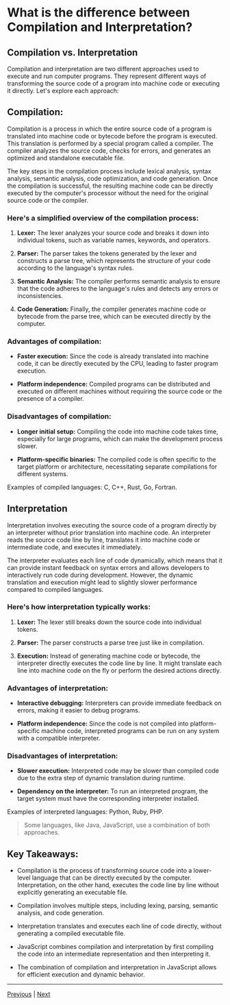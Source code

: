 # What is the difference between Compilation and Interpretation?

## Compilation vs. Interpretation

Compilation and interpretation are two different approaches used to execute and run computer programs. They represent different ways of transforming the source code of a program into machine code or executing it directly. Let's explore each approach:

## Compilation:

Compilation is a process in which the entire source code of a program is translated into machine code or bytecode before the program is executed. This translation is performed by a special program called a compiler. The compiler analyzes the source code, checks for errors, and generates an optimized and standalone executable file.

The key steps in the compilation process include lexical analysis, syntax analysis, semantic analysis, code optimization, and code generation. Once the compilation is successful, the resulting machine code can be directly executed by the computer's processor without the need for the original source code or the compiler.

### Here's a simplified overview of the compilation process:

1. **Lexer:** The lexer analyzes your source code and breaks it down into individual tokens, such as variable names, keywords, and operators.

2. **Parser:** The parser takes the tokens generated by the lexer and constructs a parse tree, which represents the structure of your code according to the language's syntax rules.

3. **Semantic Analysis:** The compiler performs semantic analysis to ensure that the code adheres to the language's rules and detects any errors or inconsistencies.

4. **Code Generation:** Finally, the compiler generates machine code or bytecode from the parse tree, which can be executed directly by the computer.

### Advantages of compilation:

- **Faster execution:** Since the code is already translated into machine code, it can be directly executed by the CPU, leading to faster program execution.

- **Platform independence:** Compiled programs can be distributed and executed on different machines without requiring the source code or the presence of a compiler.

### Disadvantages of compilation:

- **Longer initial setup:** Compiling the code into machine code takes time, especially for large programs, which can make the development process slower.

- **Platform-specific binaries:** The compiled code is often specific to the target platform or architecture, necessitating separate compilations for different systems.

Examples of compiled languages: C, C++, Rust, Go, Fortran.

## Interpretation

Interpretation involves executing the source code of a program directly by an interpreter without prior translation into machine code. An interpreter reads the source code line by line, translates it into machine code or intermediate code, and executes it immediately.

The interpreter evaluates each line of code dynamically, which means that it can provide instant feedback on syntax errors and allows developers to interactively run code during development. However, the dynamic translation and execution might lead to slightly slower performance compared to compiled languages.

### Here's how interpretation typically works:

1. **Lexer:** The lexer still breaks down the source code into individual tokens.

2. **Parser:** The parser constructs a parse tree just like in compilation.

3. **Execution:** Instead of generating machine code or bytecode, the interpreter directly executes the code line by line. It might translate each line into machine code on the fly or perform the desired actions directly.

### Advantages of interpretation:

- **Interactive debugging:** Interpreters can provide immediate feedback on errors, making it easier to debug programs.

- **Platform independence:** Since the code is not compiled into platform-specific machine code, interpreted programs can be run on any system with a compatible interpreter.

### Disadvantages of interpretation:

- **Slower execution:** Interpreted code may be slower than compiled code due to the extra step of dynamic translation during runtime.

- **Dependency on the interpreter:** To run an interpreted program, the target system must have the corresponding interpreter installed.

Examples of interpreted languages: Python, Ruby, PHP.

> Some languages, like Java, JavaScript, use a combination of both approaches.

## Key Takeaways:

- Compilation is the process of transforming source code into a lower-level language that can be directly executed by the computer. Interpretation, on the other hand, executes the code line by line without explicitly generating an executable file.

- Compilation involves multiple steps, including lexing, parsing, semantic analysis, and code generation.

- Interpretation translates and executes each line of code directly, without generating a compiled executable file.

- JavaScript combines compilation and interpretation by first compiling the code into an intermediate representation and then interpreting it.

- The combination of compilation and interpretation in JavaScript allows for efficient execution and dynamic behavior.

---

[Previous](./why-javascript-is-known-as-a-lightweight-programming-language.md) | [Next](./jit-and-javascript%20compiled-or-interpreted-or-both.md)